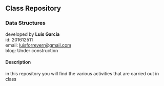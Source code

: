 ## Class Repository 
### Data Structures

developed by **Luis Garcia**<br>
id: 201612511<br>
email: luisforreverr@gmail.com<br>
blog: Under construction  

#### Description
in this repository you will find the various activities that are carried out in class

